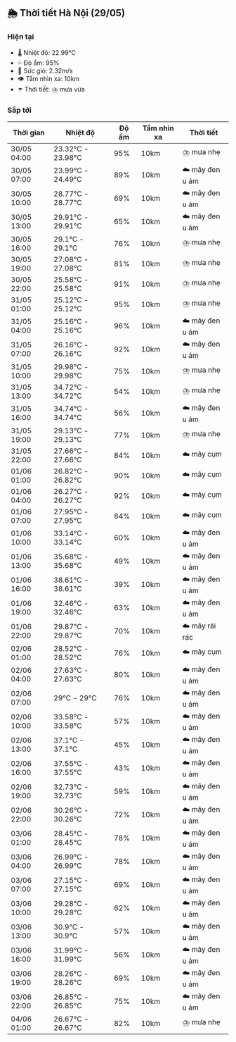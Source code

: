 ## 🌦️ Thời tiết Hà Nội (29/05)

### Hiện tại

- 🌡️ Nhiệt độ: 22.99℃
- 💦 Độ ẩm: 95%
- 💨 Sức gió: 2.32m/s
- 👁️ Tầm nhìn xa: 10km
- ☂️ Thời tiết: ⛈️ mưa vừa

### Sắp tới

| Thời gian | Nhiệt độ | Độ ẩm | Tầm nhìn xa | Thời tiết |
| --- | --- | --- | --- | --- |
| 30/05 04:00 | 23.32℃ - 23.98℃ | 95% | 10km | ⛈️ mưa nhẹ |
| 30/05 07:00 | 23.99℃ - 24.49℃ | 89% | 10km | ☁️ mây đen u ám |
| 30/05 10:00 | 28.77℃ - 28.77℃ | 69% | 10km | ☁️ mây đen u ám |
| 30/05 13:00 | 29.91℃ - 29.91℃ | 65% | 10km | ☁️ mây đen u ám |
| 30/05 16:00 | 29.1℃ - 29.1℃ | 76% | 10km | ⛈️ mưa nhẹ |
| 30/05 19:00 | 27.08℃ - 27.08℃ | 81% | 10km | ⛈️ mưa nhẹ |
| 30/05 22:00 | 25.58℃ - 25.58℃ | 91% | 10km | ⛈️ mưa nhẹ |
| 31/05 01:00 | 25.12℃ - 25.12℃ | 95% | 10km | ⛈️ mưa nhẹ |
| 31/05 04:00 | 25.16℃ - 25.16℃ | 96% | 10km | ☁️ mây đen u ám |
| 31/05 07:00 | 26.16℃ - 26.16℃ | 92% | 10km | ☁️ mây đen u ám |
| 31/05 10:00 | 29.98℃ - 29.98℃ | 75% | 10km | ⛈️ mưa nhẹ |
| 31/05 13:00 | 34.72℃ - 34.72℃ | 54% | 10km | ⛈️ mưa nhẹ |
| 31/05 16:00 | 34.74℃ - 34.74℃ | 56% | 10km | ☁️ mây đen u ám |
| 31/05 19:00 | 29.13℃ - 29.13℃ | 77% | 10km | ⛈️ mưa nhẹ |
| 31/05 22:00 | 27.66℃ - 27.66℃ | 84% | 10km | ☁️ mây cụm |
| 01/06 01:00 | 26.82℃ - 26.82℃ | 90% | 10km | ☁️ mây cụm |
| 01/06 04:00 | 26.27℃ - 26.27℃ | 92% | 10km | ☁️ mây cụm |
| 01/06 07:00 | 27.95℃ - 27.95℃ | 84% | 10km | ☁️ mây cụm |
| 01/06 10:00 | 33.14℃ - 33.14℃ | 60% | 10km | ☁️ mây đen u ám |
| 01/06 13:00 | 35.68℃ - 35.68℃ | 49% | 10km | ☁️ mây đen u ám |
| 01/06 16:00 | 38.61℃ - 38.61℃ | 39% | 10km | ☁️ mây đen u ám |
| 01/06 19:00 | 32.46℃ - 32.46℃ | 63% | 10km | ☁️ mây đen u ám |
| 01/06 22:00 | 29.87℃ - 29.87℃ | 70% | 10km | ☁️ mây rải rác |
| 02/06 01:00 | 28.52℃ - 28.52℃ | 76% | 10km | ☁️ mây cụm |
| 02/06 04:00 | 27.63℃ - 27.63℃ | 80% | 10km | ☁️ mây đen u ám |
| 02/06 07:00 | 29℃ - 29℃ | 76% | 10km | ☁️ mây đen u ám |
| 02/06 10:00 | 33.58℃ - 33.58℃ | 57% | 10km | ☁️ mây đen u ám |
| 02/06 13:00 | 37.1℃ - 37.1℃ | 45% | 10km | ☁️ mây đen u ám |
| 02/06 16:00 | 37.55℃ - 37.55℃ | 43% | 10km | ☁️ mây đen u ám |
| 02/06 19:00 | 32.73℃ - 32.73℃ | 59% | 10km | ☁️ mây đen u ám |
| 02/06 22:00 | 30.26℃ - 30.26℃ | 72% | 10km | ☁️ mây đen u ám |
| 03/06 01:00 | 28.45℃ - 28.45℃ | 78% | 10km | ☁️ mây đen u ám |
| 03/06 04:00 | 26.99℃ - 26.99℃ | 78% | 10km | ☁️ mây đen u ám |
| 03/06 07:00 | 27.15℃ - 27.15℃ | 69% | 10km | ☁️ mây đen u ám |
| 03/06 10:00 | 29.28℃ - 29.28℃ | 62% | 10km | ☁️ mây đen u ám |
| 03/06 13:00 | 30.9℃ - 30.9℃ | 57% | 10km | ☁️ mây đen u ám |
| 03/06 16:00 | 31.99℃ - 31.99℃ | 56% | 10km | ☁️ mây đen u ám |
| 03/06 19:00 | 28.26℃ - 28.26℃ | 69% | 10km | ☁️ mây đen u ám |
| 03/06 22:00 | 26.85℃ - 26.85℃ | 75% | 10km | ☁️ mây đen u ám |
| 04/06 01:00 | 26.67℃ - 26.67℃ | 82% | 10km | ⛈️ mưa nhẹ |
